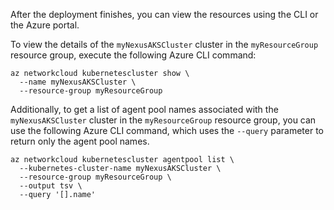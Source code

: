 After the deployment finishes, you can view the resources using the CLI or the Azure portal.

To view the details of the ```myNexusAKSCluster``` cluster in the ```myResourceGroup``` resource group, execute the following Azure CLI command:

```azurecli
az networkcloud kubernetescluster show \
  --name myNexusAKSCluster \
  --resource-group myResourceGroup
```

Additionally, to get a list of agent pool names associated with the ```myNexusAKSCluster``` cluster in the ```myResourceGroup``` resource group, you can use the following Azure CLI command, which uses the ```--query``` parameter to return only the agent pool names.

```azurecli
az networkcloud kubernetescluster agentpool list \
  --kubernetes-cluster-name myNexusAKSCluster \
  --resource-group myResourceGroup \
  --output tsv \
  --query '[].name'
```